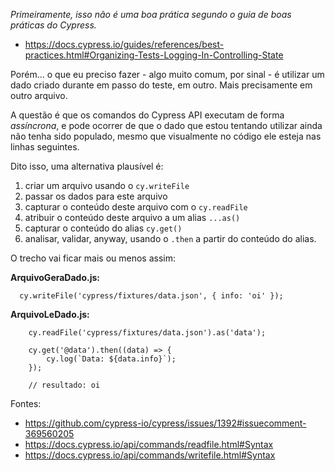 *Primeiramente, isso não é uma boa prática segundo o guia de boas práticas do Cypress.*

- https://docs.cypress.io/guides/references/best-practices.html#Organizing-Tests-Logging-In-Controlling-State

Porém... o que eu preciso fazer - algo muito comum, por sinal - é utilizar um dado criado durante em passo do teste, em outro.
Mais precisamente em outro arquivo.

A questão é que os comandos do Cypress API executam de forma *assíncrona*, e pode ocorrer de que o dado que estou tentando utilizar ainda não tenha sido populado, mesmo que visualmente no código ele esteja nas linhas seguintes.

Dito isso, uma alternativa plausível é: 
1. criar um arquivo usando o `cy.writeFile`
2. passar os dados para este arquivo
3. capturar o conteúdo deste arquivo com o `cy.readFile`
4. atribuir o conteúdo deste arquivo a um alias `...as()`
5. capturar o conteúdo do alias `cy.get()`
6. analisar, validar, anyway, usando o `.then` a partir do conteúdo do alias.

O trecho vai ficar mais ou menos assim:

**ArquivoGeraDado.js:**

```
  cy.writeFile('cypress/fixtures/data.json', { info: 'oi' });
```

**ArquivoLeDado.js:**

```
    cy.readFile('cypress/fixtures/data.json').as('data');

    cy.get('@data').then((data) => {
        cy.log(`Data: ${data.info}`);
    });
    
    // resultado: oi
```

Fontes:
- https://github.com/cypress-io/cypress/issues/1392#issuecomment-369560205
- https://docs.cypress.io/api/commands/readfile.html#Syntax
- https://docs.cypress.io/api/commands/writefile.html#Syntax

